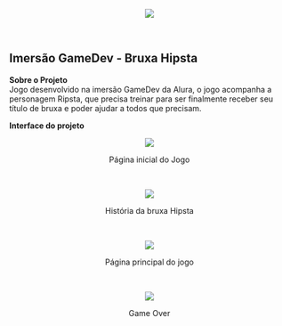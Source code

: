 <p align="center" width=20px heigth=20px>
  <img  src="https://imersao-gamedev.github.io/placar/assets/gamedev-logo.png">
</p>

<br>
  <h2> Imersão GameDev - Bruxa Hipsta</h2>

**Sobre o Projeto**<br>
Jogo desenvolvido na imersão GameDev da Alura, o jogo acompanha a personagem Ripsta, que precisa treinar para ser finalmente receber seu título de bruxa e poder ajudar a todos que precisam.

**Interface do projeto** <br>
<p align="center">
 <img  src="https://user-images.githubusercontent.com/62821027/89359689-c5344200-d69c-11ea-83b3-a4c3be4edf89.png">
 </p>
 <p align="center">Página inicial do Jogo</p> <br>
 <p align="center">
  <img  src="https://user-images.githubusercontent.com/62821027/89359731-e09f4d00-d69c-11ea-9718-6fcb9add5edc.png">
  </p>
  <p align="center">História da bruxa Hipsta</p> <br>
 
 <p align="center">
 <img  src="https://user-images.githubusercontent.com/62821027/89359769-f1e85980-d69c-11ea-9036-4066087efc1f.png">
  </p>
 <p align="center">Página principal do jogo</p> <br>
 <p align="center">
  <img  src="https://user-images.githubusercontent.com/62821027/89359836-1fcd9e00-d69d-11ea-81fd-655c038f1600.png">
   </p>
 <p align="center">Game Over</p> <br>
 
